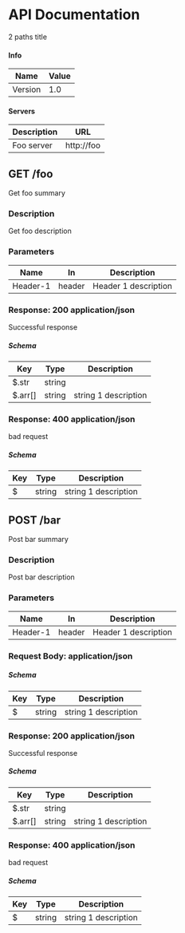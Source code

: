 # API Documentation

2 paths title

#### Info

| Name | Value |
| ---- | ----- |
| Version | 1.0 |


#### Servers

| Description | URL |
| ----------- | --- |
| Foo server | http://foo |


GET /foo
--------

Get foo summary

### Description

Get foo description

### Parameters

| Name   | In  | Description |
| ------ | --- | ----------- |
| Header-1 | header | Header 1 description |

### Response: 200 application/json

Successful response

##### Schema

| Key | Type | Description |
| --- | ---- | ----------- |
| $.str | string |  |
| $.arr[] | string | string 1 description |

### Response: 400 application/json

bad request

##### Schema

| Key | Type | Description |
| --- | ---- | ----------- |
| $ | string | string 1 description |


POST /bar
---------

Post bar summary

### Description

Post bar description

### Parameters

| Name   | In  | Description |
| ------ | --- | ----------- |
| Header-1 | header | Header 1 description |

### Request Body: application/json

##### Schema

| Key | Type | Description |
| --- | ---- | ----------- |
| $ | string | string 1 description |

### Response: 200 application/json

Successful response

##### Schema

| Key | Type | Description |
| --- | ---- | ----------- |
| $.str | string |  |
| $.arr[] | string | string 1 description |

### Response: 400 application/json

bad request

##### Schema

| Key | Type | Description |
| --- | ---- | ----------- |
| $ | string | string 1 description |
